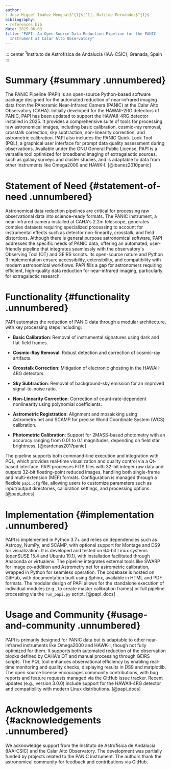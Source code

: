 ```yaml
---
author:
- José-Miguel Ibáñez-Mengual$^{1}$[^1], Matilde Fernández$^{1}$
bibliography:
- references.bib
date: 2025-06-09
title: "PAPI: An Open-Source Data Reduction Pipeline for the PANIC
  Instrument at Calar Alto Observatory"
---
```


::: center
$^1$Instituto de Astrofísica de Andalucía (IAA-CSIC), Granada, Spain
:::

# Summary {#summary .unnumbered}

The PANIC Pipeline (PAPI) is an open-source Python-based software
package designed for the automated reduction of near-infrared imaging
data from the PAnoramic Near-Infrared Camera (PANIC) at the Calar Alto
Observatory (CAHA). Initially developed for the HAWAII-2RG detectors of
PANIC, PAPI has been updated to support the HAWAII-4RG detector
installed in 2025. It provides a comprehensive suite of tools for
processing raw astronomical images, including basic calibration,
cosmic-ray removal, crosstalk correction, sky subtraction, non-linearity
correction, and astrometric calibration. PAPI also includes the PANIC
Quick-Look Tool (PQL), a graphical user interface for prompt data
quality assessment during observations. Available under the GNU General
Public License, PAPI is a versatile tool optimized for broadband imaging
of extragalactic sources, such as galaxy surveys and cluster studies,
and is adaptable to data from other instruments like Omega2000 and
HAWK-I. [@ibanez2010panic]

# Statement of Need {#statement-of-need .unnumbered}

Astronomical data reduction pipelines are critical for processing raw
observational data into science-ready formats. The PANIC instrument, a
near-infrared camera installed at CAHA's 2.2m telescope,
generates complex datasets requiring specialized processing to account
for instrumental effects such as detector non-linearity, crosstalk, and
field distortions. Although there is general purpose astronomical
software, PAPI addresses the specific needs of PANIC data, offering an
automated, user-friendly pipeline that integrates seamlessly with the
observatory's Observing Tool (OT) and GEIRS scripts. Its open-source
nature and Python 3 implementation ensure accessibility, extensibility,
and compatibility with modern astronomical workflows. PAPI fills a gap
for astronomers requiring efficient, high-quality data reduction for
near-infrared imaging, particularly for extragalactic research.

# Functionality {#functionality .unnumbered}

PAPI automates the reduction of PANIC data through a modular
architecture, with key processing steps including:

- **Basic Calibration**: Removal of instrumental signatures using dark
  and flat-field frames.

- **Cosmic-Ray Removal**: Robust detection and correction of cosmic-ray
  artifacts.

- **Crosstalk Correction**: Mitigation of electronic ghosting in the
  HAWAII-4RG detectors.

- **Sky Subtraction**: Removal of background-sky emission for an
  improved signal-to-noise ratio.

- **Non-Linearity Correction**: Correction of count-rate-dependent
  nonlinearity using polynomial coefficients.

- **Astrometric Registration**: Alignment and mosaicking using
  Astrometry.net and SCAMP for precise World Coordinate System (WCS)
  calibration.

- **Photometric Calibration**: Support for 2MASS-based photometry with
  an accuracy ranging from 0.01 to 0.1 magnitudes, depending on field
  star brightness. [@cardenas2017panic]

The pipeline supports both command-line execution and integration with
PQL, which provides real-time visualization and quality control via a
Qt-based interface. PAPI processes FITS files with 32-bit integer raw
data and outputs 32-bit floating-point reduced images, handling both
single-frame and multi-extension (MEF) formats. Configuration is managed
through a flexible `papi.cfg` file, allowing users to customize
parameters such as input/output directories, calibration settings, and
processing options. [@papi_docs]

# Implementation {#implementation .unnumbered}

PAPI is implemented in Python 3.7+ and relies on dependencies such as
Astropy, NumPy, and SCAMP, with optional support for Montage and DS9 for
visualization. It is developed and tested on 64-bit Linux systems
(openSUSE 15.4 and Ubuntu 19.1), with installation facilitated through
Anaconda or virtualenv. The pipeline integrates external tools like
SWARP for image co-addition and Astrometry.net for astrometric
calibration, wrapped in Python for seamless operation. The codebase is
hosted on GitHub, with documentation built using Sphinx, available in
HTML and PDF formats. The modular design of PAPI allows for the
standalone execution of individual modules (e.g., to create master
calibration frames) or full pipeline processing via the `run_papi.py`
script. [@papi_docs]

# Usage and Community {#usage-and-community .unnumbered}

PAPI is primarily designed for PANIC data but is adaptable to other
near-infrared instruments like Omega2000 and HAWK-I, though not fully
optimized for them. It supports both automated reduction of the
observation blocks defined by CAHA's OT and manual processing through
GEIRS scripts. The PQL tool enhances observational efficiency by
enabling real-time monitoring and quality checks, displaying results in
DS9 and matplotlib. The open source license encourages community
contributions, with bug reports and feature requests managed via the
GitHub issue tracker. Recent updates (e.g., version 3.0.0) include
support for the HAWAII-4RG detector and compatibility with modern Linux
distributions. [@papi_docs]

# Acknowledgements {#acknowledgements .unnumbered}

We acknowledge support from the Instituto de Astrofísica de Andalucía
(IAA-CSIC) and the Calar Alto Observatory. The development was partially
funded by projects related to the PANIC instrument. The authors thank
the astronomical community for feedback and contributions via GitHub.

[^1]: `jmiguel@iaa.es`
